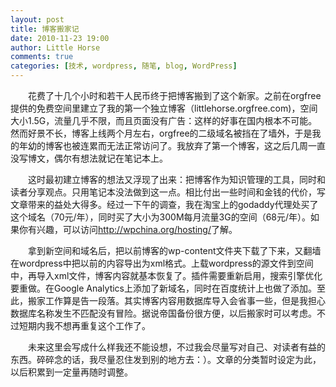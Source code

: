```yaml
---
layout: post
title: 博客搬家记
date: 2010-11-23 19:00
author: Little Horse
comments: true
categories: [技术, wordpress, 随笔, blog, WordPress]
---
```

<p>　　花费了十几个小时和若干人民币终于把博客搬到了这个新家。之前在orgfree提供的免费空间里建立了我的第一个独立博客（littlehorse.orgfree.com)，空间大小1.5G，流量几乎不限，而且页面没有广告：这样的好事在国内根本不可能。然而好景不长，博客上线两个月左右，orgfree的二级域名被挡在了墙外，于是我的年幼的博客也被连累而无法正常访问了。我放弃了第一个博客，这之后几周一直没写博文，偶尔有想法就记在笔记本上。</p>
<p>　　这时最初建立博客的想法又浮现了出来：把博客作为知识管理的工具，同时和读者分享观点。只用笔记本没法做到这一点。相比付出一些时间和金钱的代价，写文章带来的益处大得多。经过一下午的调查，我在淘宝上的godaddy代理处买了这个域名（70元/年），同时买了大小为300M每月流量3G的空间（68元/年）。如果你有兴趣，可以访问<a href="http://wpchina.org/hosting/">http://wpchina.org/hosting/</a>了解。</p>
<p>　　拿到新空间和域名后，把以前博客的wp-content文件夹下载了下来，又翻墙在wordpress中把以前的内容导出为xml格式。上载wordpress的源文件到空间中，再导入xml文件，博客内容就基本恢复了。插件需要重新启用，搜索引擎优化要重做。在Google Analytics上添加了新域名，同时在百度统计上也做了添加。至此，搬家工作算是告一段落。其实博客内容用数据库导入会省事一些，但是我担心数据库名称发生不匹配没有冒险。据说帝国备份很方便，以后搬家时可以考虑。不过短期内我不想再重复这个工作了。</p>
<p>　　未来这里会写成什么样我还不能设想，不过我会尽量写对自己、对读者有益的东西。碎碎念的话，我尽量忍住发到别的地方去：）。文章的分类暂时设定为此，以后积累到一定量再随时调整。</p>


